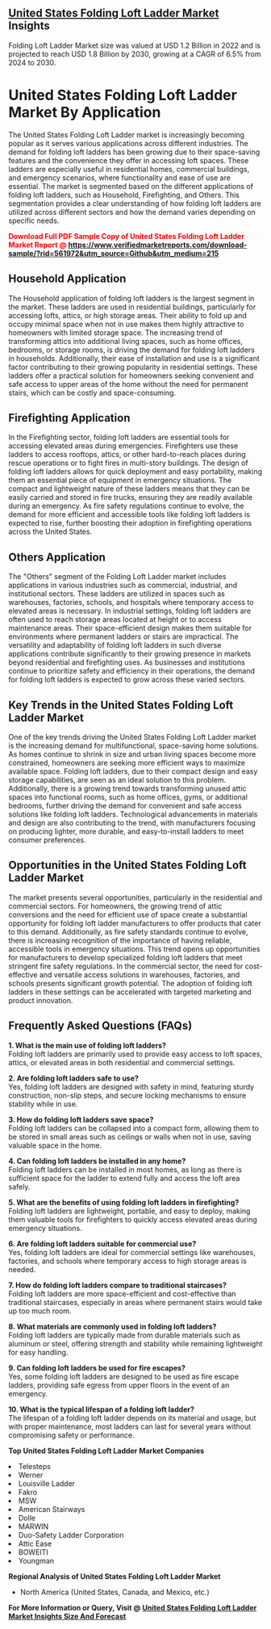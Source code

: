 <h2><a href="https://www.verifiedmarketreports.com/download-sample/?rid=561972&amp;utm_source=Github&amp;utm_medium=215" target="_blank">United States Folding Loft Ladder Market</a> Insights</h2><p>Folding Loft Ladder Market size was valued at USD 1.2 Billion in 2022 and is projected to reach USD 1.8 Billion by 2030, growing at a CAGR of 6.5% from 2024 to 2030.</p><p><h1>United States Folding Loft Ladder Market By Application</h1><p>The United States Folding Loft Ladder market is increasingly becoming popular as it serves various applications across different industries. The demand for folding loft ladders has been growing due to their space-saving features and the convenience they offer in accessing loft spaces. These ladders are especially useful in residential homes, commercial buildings, and emergency scenarios, where functionality and ease of use are essential. The market is segmented based on the different applications of folding loft ladders, such as Household, Firefighting, and Others. This segmentation provides a clear understanding of how folding loft ladders are utilized across different sectors and how the demand varies depending on specific needs.</p><p><strong><p><span class=""><span style="color: #ff0000;"><strong>Download Full PDF Sample Copy of United States Folding Loft Ladder Market Report</strong> @ </span><a href="https://www.verifiedmarketreports.com/download-sample/?rid=561972&amp;utm_source=Github&amp;utm_medium=215" target="_blank">https://www.verifiedmarketreports.com/download-sample/?rid=561972&amp;utm_source=Github&amp;utm_medium=215</a></span></p></strong></p><h2>Household Application</h2><p>The Household application of folding loft ladders is the largest segment in the market. These ladders are used in residential buildings, particularly for accessing lofts, attics, or high storage areas. Their ability to fold up and occupy minimal space when not in use makes them highly attractive to homeowners with limited storage space. The increasing trend of transforming attics into additional living spaces, such as home offices, bedrooms, or storage rooms, is driving the demand for folding loft ladders in households. Additionally, their ease of installation and use is a significant factor contributing to their growing popularity in residential settings. These ladders offer a practical solution for homeowners seeking convenient and safe access to upper areas of the home without the need for permanent stairs, which can be costly and space-consuming.</p><h2>Firefighting Application</h2><p>In the Firefighting sector, folding loft ladders are essential tools for accessing elevated areas during emergencies. Firefighters use these ladders to access rooftops, attics, or other hard-to-reach places during rescue operations or to fight fires in multi-story buildings. The design of folding loft ladders allows for quick deployment and easy portability, making them an essential piece of equipment in emergency situations. The compact and lightweight nature of these ladders means that they can be easily carried and stored in fire trucks, ensuring they are readily available during an emergency. As fire safety regulations continue to evolve, the demand for more efficient and accessible tools like folding loft ladders is expected to rise, further boosting their adoption in firefighting operations across the United States.</p><h2>Others Application</h2><p>The "Others" segment of the Folding Loft Ladder market includes applications in various industries such as commercial, industrial, and institutional sectors. These ladders are utilized in spaces such as warehouses, factories, schools, and hospitals where temporary access to elevated areas is necessary. In industrial settings, folding loft ladders are often used to reach storage areas located at height or to access maintenance areas. Their space-efficient design makes them suitable for environments where permanent ladders or stairs are impractical. The versatility and adaptability of folding loft ladders in such diverse applications contribute significantly to their growing presence in markets beyond residential and firefighting uses. As businesses and institutions continue to prioritize safety and efficiency in their operations, the demand for folding loft ladders is expected to grow across these varied sectors.</p><h2>Key Trends in the United States Folding Loft Ladder Market</h2><p>One of the key trends driving the United States Folding Loft Ladder market is the increasing demand for multifunctional, space-saving home solutions. As homes continue to shrink in size and urban living spaces become more constrained, homeowners are seeking more efficient ways to maximize available space. Folding loft ladders, due to their compact design and easy storage capabilities, are seen as an ideal solution to this problem. Additionally, there is a growing trend towards transforming unused attic spaces into functional rooms, such as home offices, gyms, or additional bedrooms, further driving the demand for convenient and safe access solutions like folding loft ladders. Technological advancements in materials and design are also contributing to the trend, with manufacturers focusing on producing lighter, more durable, and easy-to-install ladders to meet consumer preferences.</p><h2>Opportunities in the United States Folding Loft Ladder Market</h2><p>The market presents several opportunities, particularly in the residential and commercial sectors. For homeowners, the growing trend of attic conversions and the need for efficient use of space create a substantial opportunity for folding loft ladder manufacturers to offer products that cater to this demand. Additionally, as fire safety standards continue to evolve, there is increasing recognition of the importance of having reliable, accessible tools in emergency situations. This trend opens up opportunities for manufacturers to develop specialized folding loft ladders that meet stringent fire safety regulations. In the commercial sector, the need for cost-effective and versatile access solutions in warehouses, factories, and schools presents significant growth potential. The adoption of folding loft ladders in these settings can be accelerated with targeted marketing and product innovation.</p><h2>Frequently Asked Questions (FAQs)</h2><p><strong>1. What is the main use of folding loft ladders?</strong><br>Folding loft ladders are primarily used to provide easy access to loft spaces, attics, or elevated areas in both residential and commercial settings.</p><p><strong>2. Are folding loft ladders safe to use?</strong><br>Yes, folding loft ladders are designed with safety in mind, featuring sturdy construction, non-slip steps, and secure locking mechanisms to ensure stability while in use.</p><p><strong>3. How do folding loft ladders save space?</strong><br>Folding loft ladders can be collapsed into a compact form, allowing them to be stored in small areas such as ceilings or walls when not in use, saving valuable space in the home.</p><p><strong>4. Can folding loft ladders be installed in any home?</strong><br>Folding loft ladders can be installed in most homes, as long as there is sufficient space for the ladder to extend fully and access the loft area safely.</p><p><strong>5. What are the benefits of using folding loft ladders in firefighting?</strong><br>Folding loft ladders are lightweight, portable, and easy to deploy, making them valuable tools for firefighters to quickly access elevated areas during emergency situations.</p><p><strong>6. Are folding loft ladders suitable for commercial use?</strong><br>Yes, folding loft ladders are ideal for commercial settings like warehouses, factories, and schools where temporary access to high storage areas is needed.</p><p><strong>7. How do folding loft ladders compare to traditional staircases?</strong><br>Folding loft ladders are more space-efficient and cost-effective than traditional staircases, especially in areas where permanent stairs would take up too much room.</p><p><strong>8. What materials are commonly used in folding loft ladders?</strong><br>Folding loft ladders are typically made from durable materials such as aluminum or steel, offering strength and stability while remaining lightweight for easy handling.</p><p><strong>9. Can folding loft ladders be used for fire escapes?</strong><br>Yes, some folding loft ladders are designed to be used as fire escape ladders, providing safe egress from upper floors in the event of an emergency.</p><p><strong>10. What is the typical lifespan of a folding loft ladder?</strong><br>The lifespan of a folding loft ladder depends on its material and usage, but with proper maintenance, most ladders can last for several years without compromising safety or performance.</p></p><p><strong>Top United States Folding Loft Ladder Market Companies</strong></p><div data-test-id=""><p><li>Telesteps</li><li> Werner</li><li> Louisville Ladder</li><li> Fakro</li><li> MSW</li><li> American Stairways</li><li> Dolle</li><li> MARWIN</li><li> Duo-Safety Ladder Corporation</li><li> Attic Ease</li><li> BOWEITI</li><li> Youngman</li></p><div><strong>Regional Analysis of&nbsp;United States Folding Loft Ladder Market</strong></div><ul><li dir="ltr"><p dir="ltr">North America&nbsp;(United States, Canada, and Mexico, etc.)</p></li></ul><p><strong>For More Information or Query, Visit @&nbsp;</strong><strong><a href="https://www.verifiedmarketreports.com/product/folding-loft-ladder-market/?utm_source=Github&amp;utm_medium=215" target="_blank">United States Folding Loft Ladder Market Insights Size And Forecast</a></strong></p></div>
